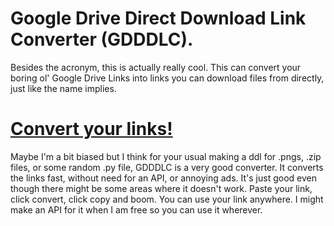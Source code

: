 # Google Drive Direct Download Link Converter (GDDDLC).

Besides the acronym, this is actually really cool. This can convert your boring ol' Google Drive Links into links you can download files from directly, just like the name implies.

# [Convert your links!](https://google-drive-ddl.glitch.me)

Maybe I'm a bit biased but I think for your usual making a ddl for .pngs, .zip files, or some random .py file, GDDDLC is a very good converter. It converts the links fast, without need for an API, or annoying ads. It's just good even though there might be some areas where it doesn't work. Paste your link, click convert, click copy and boom. You can use your link anywhere. I might make an API for it when I am free so you can use it wherever.

